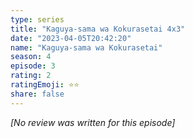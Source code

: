 ```yaml
---
type: series
title: "Kaguya-sama wa Kokurasetai 4x3"
date: "2023-04-05T20:42:20"
name: "Kaguya-sama wa Kokurasetai"
season: 4
episode: 3
rating: 2
ratingEmoji: ⭐️⭐️
share: false
---
```


*[No review was written for this episode]*
